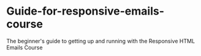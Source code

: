 # Guide-for-responsive-emails-course
The beginner's guide to getting up and running with the Responsive HTML Emails Course
